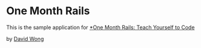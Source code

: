 # One Month Rails

This is the sample application for 
[*One Month Rails: Teach Yourself to Code](http://onemonthrails.com)

by [David Wong](www.snaphealth.com)